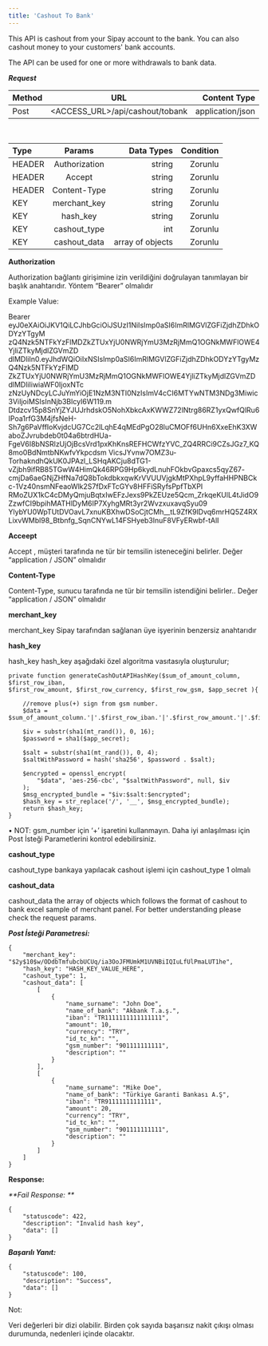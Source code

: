 ```yaml
---
title: 'Cashout To Bank'
---
```


This API is cashout from your Sipay account to the bank. You can also cashout money to your customers' bank accounts.

The API can be used for one or more withdrawals to bank data.

_**Request**_

| Method                        | URL                        | Content Type         |
| :-------------------------- | :---------------------------: | -------------------: |
| Post | <ACCESS_URL>/api/cashout/tobank | application/json |

</br>

| Type                        | Params                         | Data Types         |  Condition         |
| :-------------------------- | :---------------------------: | -------------------: | -------------------: |
| HEADER | Authorization | string | Zorunlu |
| HEADER | Accept | string | Zorunlu |
| HEADER | Content-Type | string | Zorunlu |
| KEY | merchant_key | string | Zorunlu |
| KEY | hash_key | string | Zorunlu |
| KEY | cashout_type | int | Zorunlu |
| KEY | cashout_data | array of objects | Zorunlu |

**Authorization**

Authorization bağlantı girişimine izin verildiğini doğrulayan tanımlayan bir başlık anahtarıdır. Yöntem “Bearer” olmalıdır

Example Value:


Bearer eyJ0eXAiOiJKV1QiLCJhbGciOiJSUzI1NiIsImp0aSI6ImRlMGVlZGFiZjdhZDhkODYzYTgyM
zQ4Nzk5NTFkYzFlMDZkZTUxYjU0NWRjYmU3MzRjMmQ1OGNkMWFlOWE4YjliZTkyMjdlZGVmZD
dlMDliIn0.eyJhdWQiOiIxNSIsImp0aSI6ImRlMGVlZGFiZjdhZDhkODYzYTgyMzQ4Nzk5NTFkYzFlMD
ZkZTUxYjU0NWRjYmU3MzRjMmQ1OGNkMWFlOWE4YjliZTkyMjdlZGVmZDdlMDliIiwiaWF0IjoxNTc
zNzUyNDcyLCJuYmYiOjE1NzM3NTI0NzIsImV4cCI6MTYwNTM3NDg3Miwic3ViIjoiMSIsInNjb3BlcyI6W119.m
Dtdzcv15p8SnYjZYJUJrhdskO5NohXbkcAxKWWZ72lNtrg86RZ1yxQwfQlRu6IPoa1rfG3M4jfsNeH-Sh7g6PaVffIoKvjdcUG7Cc2lLqhE4qMEdPgO28luCMOFf6UHn6XxeEhK3XWaboZJvrubdeb0t04a6btrdHUa-FgeV6I8bNSRlzUjOjBcsVrd1pxKhKnsREFHCWfzYVC_ZQ4RRCi9CZsJGz7_KQ8mo0BdNmtbNKwfvYkpcdsm
VicsJYvnw7OMZ3u-TorhakndhQkUK0JPAzl_LSHqAKCju8dTG1-vZjbh9ifRB85TGwW4HimQk46RPG9Hp6kydLnuhFOkbvGpaxcs5qyZ67-
cmjDa6aeGNjZHfNa7dQ8bTokdbkxqwKrVVUUVjgkMtPXhpL9yffaHHPNBCkc-1Vz40nsmNFeaoWlk2S7fDxFTcGYv8HFFiSRyfsPpfTbXPI
RMoZUX1kC4cDMyQmjuBqtxIwEFzJexs9PkZEUze5Qcm_ZrkqeKUlL4tJidO9ZzwfCI9bpihMATHlDyM6IP7XyhgMRt3yr2WvzxuxavqSyu09
YlybYU0WpTUtDVOavL7xnuKBXhwDSoCjtCMh__tL9ZfK9lDvq6mrHQ5Z4RXLixvWMbl98_Btbnfg_SqnCNYwL14FSHyeb3lnuF8VFyERwbf-tAlI

**Acceept**

Accept , müşteri tarafında ne tür bir temsilin isteneceğini belirler. Değer “application / JSON” olmalıdır

**Content-Type**

Content-Type, sunucu tarafında ne tür bir temsilin istendiğini belirler.. Değer “application / JSON” olmalıdır

**merchant_key**

merchant_key Sipay tarafından sağlanan üye işyerinin benzersiz anahtarıdır

**hash_key**

hash_key hash_key aşağıdaki özel algoritma vasıtasıyla oluşturulur;


``` markup
private function generateCashOutAPIHashKey($sum_of_amount_column, $first_row_iban,
$first_row_amount, $first_row_currency, $first_row_gsm, $app_secret ){

    //remove plus(+) sign from gsm number.
    $data = $sum_of_amount_column.'|'.$first_row_iban.'|'.$first_row_amount.'|'.$first_row_currency.'|'.$first_row_gsm;

    $iv = substr(sha1(mt_rand()), 0, 16);
    $password = sha1($app_secret);

    $salt = substr(sha1(mt_rand()), 0, 4);
    $saltWithPassword = hash('sha256', $password . $salt);

    $encrypted = openssl_encrypt(
        "$data", 'aes-256-cbc', "$saltWithPassword", null, $iv
    );
    $msg_encrypted_bundle = "$iv:$salt:$encrypted";
    $hash_key = str_replace('/', '__', $msg_encrypted_bundle);
    return $hash_key;
}
```
•	NOT:  gsm_number için ‘+’ işaretini kullanmayın. Daha iyi anlaşılması için Post İsteği  Parametlerini kontrol edebilirsiniz.

**cashout_type**

cashout_type   bankaya yapılacak cashout işlemi için cashout_type 1 olmalı

**cashout_data**

cashout_data the array of objects which follows the format of cashout to bank excel sample of merchant panel. For better understanding please check the request params.


**_Post İsteği Parametresi:_**

``` markup
{
    "merchant_key": "$2y$10$w/ODdbTmfubcbUCUq/ia3OoJFMUmkM1UVNBiIQIuLfUlPmaLUT1he",
    "hash_key": "HASH_KEY_VALUE_HERE",
    "cashout_type": 1,
    "cashout_data": [
        [
            {
                "name_surname": "John Doe",
                "name_of_bank": "Akbank T.a.ş.",
                "iban": "TR1111111111111111",
                "amount": 10,
                "currency": "TRY",
                "id_tc_kn": "",
                "gsm_number": "901111111111",
                "description": ""
            }
        ],
        [
            {
                "name_surname": "Mike Doe",
                "name_of_bank": "Türkiye Garanti Bankası A.Ş",
                "iban": "TR91111111111111",
                "amount": 20,
                "currency": "TRY",
                "id_tc_kn": "",
                "gsm_number": "901111111111",
                "description": ""
            }
        ]
    ]
}
```

**Response:**

_**Fail Response: **_

``` markup
{
    "statuscode": 422,
    "description": "Invalid hash key",
    "data": []
}
```

**_Başarılı Yanıt:_**

``` markup
{
    "statuscode": 100,
    "description": "Success",
    "data": []
}
```
Not:

Veri değerleri bir dizi olabilir. Birden çok sayıda başarısız nakit çıkışı olması durumunda, nedenleri içinde olacaktır.
